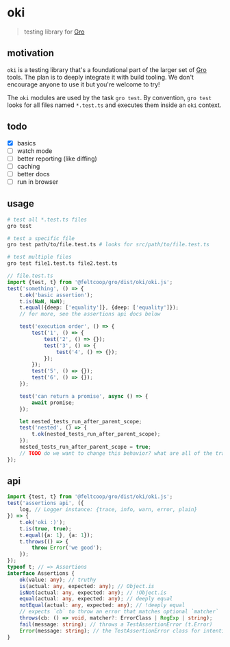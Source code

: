 # oki

> testing library for
> [Gro](https://github.com/feltcoop/gro)

## motivation

`oki` is a testing library that's a foundational part of the larger set of
[Gro](https://github.com/feltcoop/gro) tools.
The plan is to deeply integrate it with build tooling.
We don't encourage anyone to use it but you're welcome to try!

The `oki` modules are used by the task `gro test`.
By convention, `gro test` looks for all files named `*.test.ts`
and executes them inside an `oki` context.

## todo

- [x] basics
- [ ] watch mode
- [ ] better reporting (like diffing)
- [ ] caching
- [ ] better docs
- [ ] run in browser

## usage

```bash
# test all *.test.ts files
gro test

# test a specific file
gro test path/to/file.test.ts # looks for src/path/to/file.test.ts

# test multiple files
gro test file1.test.ts file2.test.ts
```

```ts
// file.test.ts
import {test, t} from '@feltcoop/gro/dist/oki/oki.js';
test('something', () => {
	t.ok('basic assertion');
	t.is(NaN, NaN);
	t.equal({deep: ['equality']}, {deep: ['equality']});
	// for more, see the assertions api docs below

	test('execution order', () => {
		test('1', () => {
			test('2', () => {});
			test('3', () => {
				test('4', () => {});
			});
		});
		test('5', () => {});
		test('6', () => {});
	});

	test('can return a promise', async () => {
		await promise;
	});

	let nested_tests_run_after_parent_scope;
	test('nested', () => {
		t.ok(nested_tests_run_after_parent_scope);
	});
	nested_tests_run_after_parent_scope = true;
	// TODO do we want to change this behavior? what are all of the tradeoffs?
});
```

## api

```ts
import {test, t} from '@feltcoop/gro/dist/oki/oki.js';
test('assertions api', ({
	log, // Logger instance: {trace, info, warn, error, plain}
}) => {
	t.ok('oki :)');
	t.is(true, true);
	t.equal({a: 1}, {a: 1});
	t.throws(() => {
		throw Error('we good');
	});
});
typeof t; // => Assertions
interface Assertions {
	ok(value: any); // truthy
	is(actual: any, expected: any); // Object.is
	isNot(actual: any, expected: any); // !Object.is
	equal(actual: any, expected: any); // deeply equal
	notEqual(actual: any, expected: any); // !deeply equal
	// expects `cb` to throw an error that matches optional `matcher`
	throws(cb: () => void, matcher?: ErrorClass | RegExp | string);
	fail(message: string); // throws a TestAssertionError (t.Error)
	Error(message: string); // the TestAssertionError class for intentional fails
}
```
